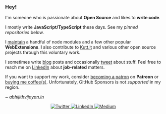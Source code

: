 ### Hey!

I'm someone who is passionate about **Open Source** and likes to **write code**.

I mostly write **JavaScript/TypeScript** these days. See my _pinned repositories_ below.

I [maintain](https://www.npmjs.com/~abhijithvijayan) a handful of node modules and a few other popular **WebExtensions**. I also contribute to [Kutt.it](https://github.com/thedevs-network/kutt-extension) and various other open source projects through this voluntary work.

I sometimes write [blog](https://abhijithvijayan.in/synapse) posts and occasionally [tweet](https://abhijithvijayan.in/twitter) about stuff. Feel free to reach me on [LinkedIn](https://abhijithvijayan.in/linkedin) about **job-related** matters.

If you want to support my work, consider [becoming a patron](https://abhijithvijayan.in/patreon) on **Patreon** or [buying me coffee(s)](https://abhijithvijayan.in/buymeacoffee). Unfortunately, GitHub Sponsors is not _supported_ in my region.

~ [_abhijithvijayan.in_](https://abhijithvijayan.in/)

<p align="center">
  <a href="https://abhijithvijayan.in/twitter" target="_blank">
    <img src="https://img.shields.io/badge/twitter-%231DA1F2.svg?&style=for-the-badge&logo=twitter&logoColor=white&color=071A2C" alt="Twitter"/>
  </a>
  <a href="https://abhijithvijayan.in/linkedin" target="_blank">
    <img src="https://img.shields.io/badge/linkedin-%230077B5.svg?&style=for-the-badge&logo=linkedin&logoColor=white&color=071A2C" alt="LinkedIn"/>
  </a>
  </a>
  <a href="https://abhijithvijayan.in/synapse" target="_blank">
    <img src="https://img.shields.io/badge/medium-%2312100E.svg?&style=for-the-badge&logo=medium&logoColor=white&color=071A2C" alt="Medium"/>
  </a>
</p>
